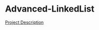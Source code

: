 # Advanced-LinkedList
[Project Description](https://github.com/shayanraouf/Advanced-LinkedList/blob/master/Lab3_342.pdf) <br />

